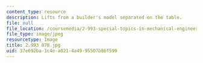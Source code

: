 ```yaml
---
content_type: resource
description: Lifts from a builder's model separated on the table.
file: null
file_location: /coursemedia/2-993-special-topics-in-mechanical-engineering-the-art-and-science-of-boat-design-january-iap-2007/37e692ba1c4ea0214a4995507b86f599_2993078.jpg
file_type: image/jpeg
resourcetype: Image
title: 2.993 078.jpg
uid: 37e692ba-1c4e-a021-4a49-95507b86f599
---
```

